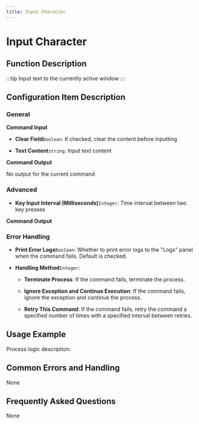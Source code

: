 ```yaml
---
title: Input Character
---
```


# Input Character

## Function Description

:::tip 
Input text to the currently active window
:::

## Configuration Item Description

### General

**Command Input**

- **Clear Field**`Boolean`: If checked, clear the content before inputting

- **Text Content**`string`: Input text content


**Command Output**

No output for the current command

### Advanced

- **Key Input Interval (Milliseconds)**`Integer`: Time interval between two key presses


**Command Output**

### Error Handling

- **Print Error Logs**`Boolean`: Whether to print error logs to the "Logs" panel when the command fails. Default is checked. 

- **Handling Method**`Integer`:

    - **Terminate Process**: If the command fails, terminate the process.

    - **Ignore Exception and Continue Execution**: If the command fails, ignore the exception and continue the process.

    - **Retry This Command**: If the command fails, retry the command a specified number of times with a specified interval between retries.

## Usage Example

Process logic description:

## Common Errors and Handling

None

## Frequently Asked Questions

None

